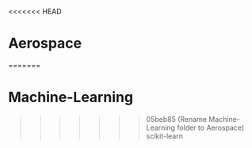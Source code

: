 <<<<<<< HEAD
# Aerospace
=======
# Machine-Learning
>>>>>>> 05beb85 (Rename Machine-Learning folder to Aerospace)
scikit-learn
